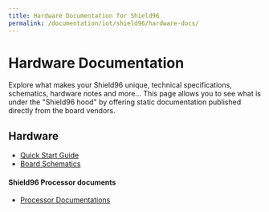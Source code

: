```yaml
---
title: Hardware Documentation for Shield96
permalink: /documentation/iot/shield96/hardware-docs/
---
```



# Hardware Documentation

Explore what makes your Shield96 unique, technical specifications, schematics, hardware notes and more... This page allows you to see what is under the "Shield96 hood" by offering static documentation published directly from the board vendors.

## Hardware

- [Quick Start Guide](./files/shield96-quickstart.pdf)
- [Board Schematics](./files/shield96-sch.pdf)

#### Shield96 Processor documents

- [Processor Documentations](https://www.microchip.com/design-centers/32-bit-mpus/microprocessors/sama5/sama5d2-series)
